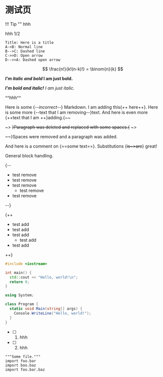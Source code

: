# 测试页

!!! Tip ""
    hhh

hhh 1/2

```sequence
Title: Here is a title
A->B: Normal line
B-->C: Dashed line
C->>D: Open arrow
D-->>A: Dashed open arrow
```

$$
\frac{n!}{k!(n-k)!} = \binom{n}{k}
$$

***I'm italic and bold* I am just bold.**

***I'm bold and italic!** I am just italic.*

^^hhh^^

Here is some {--*incorrect*--} Markdown.  I am adding this{++ here++}.  Here is some more {--text
 that I am removing--}text.  And here is even more {++text that I 
 am ++}adding.{~~

~>  ~~}Paragraph was deleted and replaced with some spaces.{~~  ~>

~~}Spaces were removed and a paragraph was added.

And here is a comment on {==some
 text==}. Substitutions {~~is~>are~~} great!

General block handling.

{--

* test remove
* test remove
* test remove
    * test remove
* test remove

--}

{++

* test add
* test add
* test add
    * test add
* test add

++}

```C++ tab=
#include <iostream>

int main() {
  std::cout << "Hello, world!\n";
  return 0;
}
```

```C# tab=
using System;

class Program {
  static void Main(string[] args) {
    Console.WriteLine("Hello, world!");
  }
}
```

- [ ] 1. hhh
- [ ] 2. hhh

``` linenums="2 2"
"""Some file."""
import foo.bar
import boo.baz
import foo.bar.baz
```